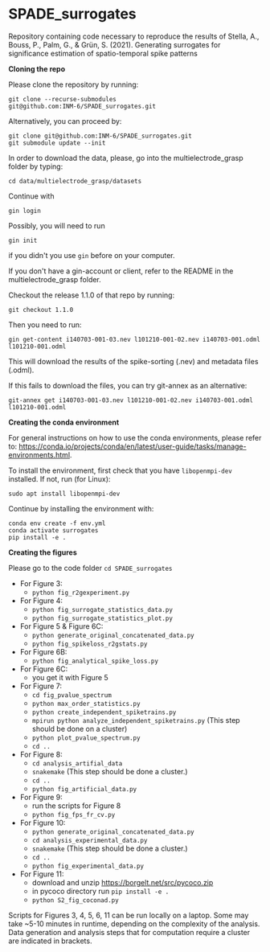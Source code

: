 # SPADE_surrogates
Repository containing code necessary to reproduce the results of Stella, A., Bouss, P., Palm, G., &amp; Grün, S. (2021). Generating surrogates for significance estimation of spatio-temporal spike patterns

**Cloning the repo**

Please clone the repository by running:
```
git clone --recurse-submodules
git@github.com:INM-6/SPADE_surrogates.git
```

Alternatively, you can proceed by:
```
git clone git@github.com:INM-6/SPADE_surrogates.git
git submodule update --init
```


In order to download the data, please, go into the multielectrode_grasp folder 
by typing:
```
cd data/multielectrode_grasp/datasets
```

Continue with 
``` 
gin login
```
Possibly, you will need to run 
```commandline
gin init
```
if you didn't you use `gin` before on your computer. 

If you don't have a gin-account or client, refer to the README in the multielectrode_grasp folder.

Checkout the release 1.1.0 of that repo by running:
```commandline
git checkout 1.1.0
```

Then you need to run:
```
gin get-content i140703-001-03.nev l101210-001-02.nev i140703-001.odml l101210-001.odml
```
This will download the
results of the spike-sorting (.nev) and metadata files (.odml). 

If this fails to download the files, you can try git-annex as an alternative:
```
git-annex get i140703-001-03.nev l101210-001-02.nev i140703-001.odml l101210-001.odml
```

**Creating the conda environment**

For general instructions on how to use the conda environments, please refer to:
https://conda.io/projects/conda/en/latest/user-guide/tasks/manage-environments.html. 

To install the environment, first check that you have `libopenmpi-dev` installed. 
If not, run (for Linux):
```
sudo apt install libopenmpi-dev
```

Continue by installing the environment with:
```
conda env create -f env.yml
conda activate surrogates
pip install -e .
```

**Creating the figures**

Please go to the code folder `cd SPADE_surrogates`
- For Figure 3:
  - `python fig_r2gexperiment.py`
- For Figure 4:
  - `python fig_surrogate_statistics_data.py`
  - `python fig_surrogate_statistics_plot.py`
- For Figure 5 & Figure 6C:
  - `python generate_original_concatenated_data.py` 
  - `python fig_spikeloss_r2gstats.py`
- For Figure 6B:
  - `python fig_analytical_spike_loss.py`
- For Figure 6C:
  - you get it with Figure 5
- For Figure 7:
  - `cd fig_pvalue_spectrum`
  - `python max_order_statistics.py`
  - `python create_independent_spiketrains.py`
  - `mpirun python analyze_independent_spiketrains.py` (This step should be done on a cluster)
  - `python plot_pvalue_spectrum.py`
  - `cd ..`
- For Figure 8:
  - `cd analysis_artifial_data`
  - `snakemake`  (This step should be done a cluster.)
  - `cd ..`
  - `python fig_artificial_data.py`
- For Figure 9:
  - run the scripts for Figure 8 
  - `python fig_fps_fr_cv.py`
- For Figure 10:
  - `python generate_original_concatenated_data.py` 
  - `cd analysis_experimental_data.py`
  - `snakemake`  (This step should be done a cluster.)
  - `cd ..`
  - `python fig_experimental_data.py`
- For Figure 11:
  - download and unzip  https://borgelt.net/src/pycoco.zip 
  - in pycoco directory run `pip install -e .`
  - `python S2_fig_coconad.py`
  
Scripts for Figures 3, 4, 5, 6, 11 can be run locally on a laptop. Some
may take ~5-10 minutes in runtime, depending on the complexity of the analysis.
Data generation and analysis steps that for computation require a cluster are
indicated in brackets.